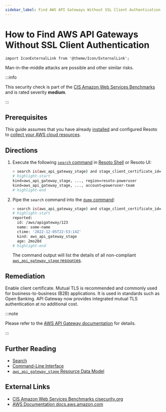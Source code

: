 ```yaml
---
sidebar_label: Find AWS API Gateways Without SSL Client Authentication
---
```


# How to Find AWS API Gateways Without SSL Client Authentication

```mdx-code-block
import IconExternalLink from '@theme/Icon/ExternalLink';
```

Man-in-the-middle attacks are possible and other similar risks.

:::info

This security check is part of the [CIS Amazon Web Services Benchmarks](https://cisecurity.org/benchmark/amazon_web_services) and is rated severity **medium**.

:::

## Prerequisites

This guide assumes that you have already [installed](../../../getting-started/install-resoto/index.md) and configured Resoto to [collect your AWS cloud resources](../../../getting-started/configure-resoto/aws.md).

## Directions

1. Execute the following [`search` command](../../../reference/cli/search-commands/search.md) in [Resoto Shell](../../../reference/components/shell.md) or Resoto UI:

   ```bash
   > search is(aws_api_gateway_stage) and stage_client_certificate_id==null <-[2]- is(aws_api_gateway_rest_api)
   # highlight-start
   ​kind=aws_api_gateway_stage, ..., region=resoto-poweruser
   ​kind=aws_api_gateway_stage, ..., account=poweruser-team
   # highlight-end
   ```

2. Pipe the `search` command into the [`dump` command](../../../reference/cli/format-commands/dump.md):

   ```bash
   > search is(aws_api_gateway_stage) and stage_client_certificate_id==null <-[2]- is(aws_api_gateway_rest_api) | dump
   # highlight-start
   ​reported:
   ​  id: /aws/apigateway/123
   ​  name: some-name
   ​  ctime: '2022-12-05T22:53:14Z'
   ​  kind: aws_api_gateway_stage
   ​  age: 2mo28d
   # highlight-end
   ```

   The command output will list the details of all non-compliant [`aws_api_gateway_stage` resources](../../../reference/data-models/aws/index.md#aws_api_gateway_stage).

## Remediation

Enable client certificate. Mutual TLS is recommended and commonly used for business-to-business (B2B) applications. It is used in standards such as Open Banking. API Gateway now provides integrated mutual TLS authentication at no additional cost.

:::note

Please refer to the [AWS API Gateway documentation](https://aws.amazon.com/blogs/compute/introducing-mutual-tls-authentication-for-amazon-api-gateway/) for details.

:::

## Further Reading

- [Search](../../../reference/search/index.md)
- [Command-Line Interface](../../../reference/cli/index.md)
- [`aws_api_gateway_stage` Resource Data Model](../../../reference/data-models/aws/index.md#aws_api_gateway_stage)

## External Links

- [CIS Amazon Web Services Benchmarks <span class="badge badge--secondary">cisecurity.org <IconExternalLink width="10" height="10" /></span>](https://cisecurity.org/benchmark/amazon_web_services)
- [AWS Documentation <span class="badge badge--secondary">docs.aws.amazon.com <IconExternalLink width="10" height="10" /></span>](https://aws.amazon.com/blogs/compute/introducing-mutual-tls-authentication-for-amazon-api-gateway/)
